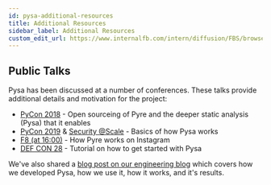 ```yaml
---
id: pysa-additional-resources
title: Additional Resources
sidebar_label: Additional Resources
custom_edit_url: https://www.internalfb.com/intern/diffusion/FBS/browse/master/fbcode/tools/pyre/documentation/website/docs/pysa_resources.md
---
```


## Public Talks

Pysa has been discussed at a number of conferences. These talks provide
additional details and motivation for the project:

- [PyCon 2018](https://www.youtube.com/watch?v=hWV8t494N88) - Open sourceing of
  Pyre and the deeper static analysis (Pysa) that it enables
- [PyCon 2019](https://www.youtube.com/watch?v=ZplZ8ZBwu0Q) & [Security
  @Scale](https://www.facebook.com/atscaleevents/videos/494471881397184) -
  Basics of how Pysa works
- [F8 (at
  16:00)](https://developers.facebook.com/videos/2019/facebook-loves-python-and-python-loves-facebook/) -
  How Pyre works on Instagram
- [DEF CON 28](https://www.youtube.com/watch?v=8I3zlvtpOww) - Tutorial on how to
  get started with Pysa

We've also shared a [blog post on our engineering
blog](https://engineering.fb.com/security/pysa/) which covers how we developed
Pysa, how we use it, how it works, and it's results.
